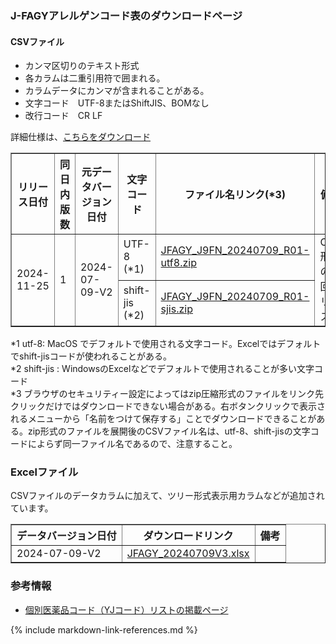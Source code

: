 
###  J-FAGYアレルゲンコード表のダウンロードページ

#### CSVファイル
  - カンマ区切りのテキスト形式
  - 各カラムは二重引用符で囲まれる。
  - カラムデータにカンマが含まれることがある。
  - 文字コード　UTF-8またはShiftJIS、BOMなし
  - 改行コード　CR LF

詳細仕様は、<a href="download_files/JFAGY_J9FN_CSV_Format_v1.pdf">こちらをダウンロード</a>

<table border="1" class="table-page" style="border-collapse: collapse">
  <thead>
    <tr>
      <th>リリース日付</th>
      <th>同日内版数</th>
      <th>元データバージョン日付</th>
      <th>文字コード</th>
      <th>ファイル名リンク(*3)</th>
      <th>備考</th>
    </tr>
  </thead>
  <tbody>
    <tr>
      <td  rowspan="2">2024-11-25</td>
      <td  rowspan="2">1</td>
      <td  rowspan="2">2024-07-09-V2</td>
      <td>UTF-8 (*1)</td>
      <td><A href="download_files/utf8/JFAGY_J9FN_20240709_R01-utf8.zip">JFAGY_J9FN_20240709_R01-utf8.zip</a></td>
      <td rowspan="2">CSV形式の初回リリース</td>
    </tr>
      <tr><td>shift-jis (*2)</td>
          <td><A href="download_files/sj/JFAGY_J9FN_20240709_R01-sjis.zip">JFAGY_J9FN_20240709_R01-sjis.zip</a></td>
      </tr>
  </tbody>
</table>
*1 utf-8: MacOS でデフォルトで使用される文字コード。Excelではデフォルトでshift-jisコードが使われることがある。<br>
*2 shift-jis : WindowsのExcelなどでデフォルトで使用されることが多い文字コード<br>
*3 ブラウザのセキュリティー設定によってはzip圧縮形式のファイルをリンク先クリックだけではダウンロードできない場合がある。右ボタンクリックで表示されるメニューから「名前をつけて保存する」ことでダウンロードできることがある。zip形式のファイルを展開後のCSVファイル名は、utf-8、shift-jisの文字コードによらず同一ファイル名であるので、注意すること。

<br>

###  Excelファイル

CSVファイルのデータカラムに加えて、ツリー形式表示用カラムなどが追加されています。

<table border="1" class="table-page" style="border-collapse: collapse">
  <thead>
    <tr>
      <th>データバージョン日付</th>
      <th>ダウンロードリンク</th>
      <th>備考</th>
    </tr>
  </thead>
  <tbody>
    <tr>
      <td>2024-07-09-V2</td>
      <td><A href="download_files/JFAGY_20240709V3.xlsx">JFAGY_20240709V3.xlsx</a></td>
      <td></td>
    </tr>
  </tbody>
</table>


###  参考情報
  - [個別医薬品コード（YJコード）リストの掲載ページ](http://www.capstandard.jp/)


      


{% include markdown-link-references.md %}